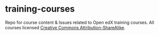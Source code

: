 # training-courses

Repo for course content &amp; Issues related to Open edX training courses. All courses licensed [Creative Commons Attribution-ShareAlike](https://creativecommons.org/licenses/by-sa/4.0/).
